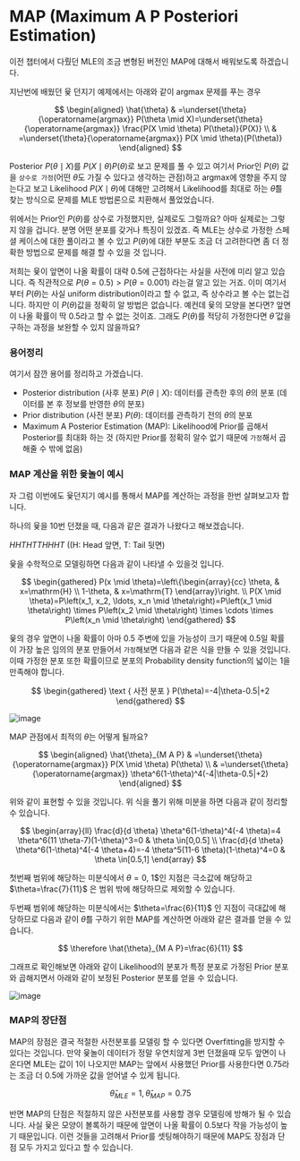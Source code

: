 # MAP (Maximum A P Posteriori Estimation)
이전 챕터에서 다뤘던 MLE의 조금 변형된 버전인 MAP에 대해서 배워보도록 하겠습니다. 

지난번에 배웠던 윷 던지기 예제에서는 아래와 같이 argmax 문제를 푸는 경우

$$
\begin{aligned}
\hat{\theta} & =\underset{\theta}{\operatorname{argmax}} P(\theta \mid X)=\underset{\theta}{\operatorname{argmax}} \frac{P(X \mid \theta) P(\theta)}{P(X)} \\
& =\underset{\theta}{\operatorname{argmax}} P(X \mid \theta){P(\theta)} 
\end{aligned}
$$

Posterior $P(\theta \mid X)$를 $P(X \mid \theta){P(\theta)}$로 보고 문제를 풀 수 있고 여기서 Prior인 $P(\theta)$ 값을 `상수로 가정`(어떤 $\theta$도 가질 수 있다고 생각하는 관점)하고 argmax에 영향을 주지 않는다고 보고 Likelihood $P(X \mid \theta)$에 대해만 고려해서 Likelihood를 최대로 하는 $\hat{\theta}$를 찾는 방식으로 문제를 MLE  방법론으로 치환해서 풀었었습니다.

위에서는 Prior인 $P(\theta)$를 상수로 가정했지만, 실제로도 그럴까요? 아마 실제로는 그렇지 않을 겁니다. 분명 어떤 분포를 갖거나 특징이 있겠죠. 즉 MLE는 상수로 가정한 스페셜 케이스에 대한 풀이라고 볼 수 있고 $P(\theta)$에 대한 부분도 조금 더 고려한다면 좀 더 정확한 방법으로 문제를 해결 할 수 있을 것 입니다.

저희는 윷이 앞면이 나올 확률이 대략 0.5에 근접하다는 사실을 사전에 미리 알고 있습니다. 즉 직관적으로 $P(\theta = 0.5) > P(\theta = 0.001)$ 라는걸 알고 있는 거죠. 이미 여기서부터 $P(\theta)$는 사실 uniform distribution이라고 할 수 없고, 즉 상수라고 볼 수는 없는겁니다. 하지만 이 $P(\theta)$값을 정확히 알 방법은 없습니다. 예컨데 윷의 모양을 본다면? 앞면이 나올 확률이 딱 0.5라고 할 수 없는 것이죠. 그래도 $P(\theta)$를 적당히 가정한다면 $\hat{\theta}$ 값을 구하는 과정을 보완할 수 있지 않을까요?

### 용어정리
여기서 잠깐 용어를 정리하고 가겠습니다.
- Posterior distribution (사후 분포) $P(\theta \mid X)$: 데이터를 관측한 후의 $\theta$의 분포 (데이터를 본 후 정보를 반영한 ${\theta}$의 분포)
- Prior distribution (사전 분포) $P(\theta)$: 데이터를 관측하기 전의 $\theta$의 분포
- Maximum A Posterior Estimation (MAP): Likelihood에 Prior를 곱해서 Posterior를 최대화 하는 것 (하지만 Prior를 정확히 알수 없기 때문에 `가정`해서 곱해줄 수 밖에 없음)

### MAP 계산을 위한 윷놀이 예시
자 그럼 이번에도 윷던지기 예시를 통해서 MAP를 계산하는 과정을 한번 살펴보고자 합니다.  

하나의 윷을 10번 던졌을 때, 다음과 같은 결과가 나왔다고 해보겠습니다.

$HHTHTTHHHT$ ((H: Head 앞면, T: Tail 뒷면)

윷을 수학적으로 모델링하면 다음과 같이 나타낼 수 있을것 입니다.

$$
\begin{gathered}
P(x \mid \theta)=\left\{\begin{array}{cc}
\theta, & x=\mathrm{H} \\
1-\theta, & x=\mathrm{T}
\end{array}\right. \\
P(X \mid \theta)=P\left(x_1, x_2, \ldots, x_n \mid \theta\right)=P\left(x_1 \mid \theta\right) \times P\left(x_2 \mid \theta\right) \times \cdots \times P\left(x_n \mid \theta\right) 
\end{gathered}
$$

윷의 경우 앞면이 나올 확률이 아마 0.5 주변에 있을 가능성이 크기 때문에 0.5일 확률이 가장 높은 임의의 분포 만들어서 `가정`해보면 다음과 같은 식을 만들 수 있을 것입니다. 이때 가정한 분포 또한 확률이므로 분포의 Probability density function의 넓이는 1을 만족해야 합니다.

$$
\begin{gathered}
\text { 사전 분포 } P(\theta)=-4|\theta-0.5|+2
\end{gathered}
$$

![image](https://user-images.githubusercontent.com/7252598/229012700-59bc5fa9-a805-4e7a-a5ba-4227906193e8.png)

MAP 관점에서 최적의 $\theta$는 어떻게 될까요?

$$
\begin{aligned}
\hat{\theta}_{M A P} & =\underset{\theta}{\operatorname{argmax}} P(X \mid \theta) P(\theta) \\
& =\underset{\theta}{\operatorname{argmax}} \theta^6(1-\theta)^4(-4|\theta-0.5|+2)
\end{aligned}
$$

위와 같이 표현할 수 있을 것입니다. 위 식을 풀기 위해 미분을 하면 다음과 같이 정리할 수 있습니다.

$$
\begin{array}{ll}
\frac{d}{d \theta} \theta^6(1-\theta)^4(-4 \theta)=4 \theta^6(11 \theta-7)(1-\theta)^3=0 & \theta \in[0,0.5] \\
\frac{d}{d \theta} \theta^6(1-\theta)^4(-4 \theta+4)=-4 \theta^5(11-6 \theta)(1-\theta)^4=0 & \theta \in[0.5,1]
\end{array}
$$

첫번째 범위에 해당하는 미분식에서 $\theta=0$, 1$인 지점은 극소값에 해당하고 $\theta=\frac{7}{11}$ 은 범위 밖에 해당하므로 제외할 수 있습니다. 

두번째 범위에 해당하는 미분식에서는 $\theta=\frac{6}{11}$ 인 지점이 극대값에 해당하므로 다음과 같이 $\hat{\theta}$를 구하기 위한 MAP를 계산하면 아래와 같은 결과를 얻을 수 있습니다.

$$
\therefore \hat{\theta}_{M A P}=\frac{6}{11}
$$

그래프로 확인해보면 아래와 같이 Likelihood의 분포가 특정 분포로 가정된 Prior 분포와 곱해지면서 아래와 같이 보정된 Posterior 분포를 얻을 수 있습니다.

![image](https://user-images.githubusercontent.com/7252598/229033660-f38d9b19-2744-4d84-a448-a964772af4bf.png)

### MAP의 장단점
MAP의 장점은 결국 적절한 사전분포를 모델링 할 수 있다면 Overfitting을 방지할 수 있다는 것입니다. 만약 윷놀이 데이터가 정말 우연치않게 3번 던졌을때 모두 앞면이 나온다면 MLE는 값이 1이 나오지만 MAP는 앞에서 사용했던 Prior를 사용한다면 0.75라는 조금 더 0.5에 가까운 값을 얻어낼 수 있게 됩니다.

$$\hat{\theta}_{M L E}=1,  \hat{\theta}_{M A P}=0.75$$

반면 MAP의 단점은 적절하지 않은 사전분포를 사용할 경우 모델링에 방해가 될 수 있습니다. 사실 윷은 모양이 볼록하기 때문에 앞면이 나올 확률이 0.5보다 작을 가능성이 높기 때문입니다. 이런 것들을 고려해서 Prior를 셋팅해야하기 때문에 MAP도 장점과 단점 모두 가지고 있다고 할 수 있습니다.

